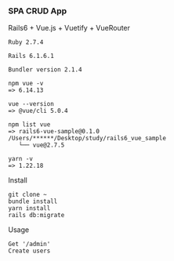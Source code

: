 ### SPA CRUD App
Rails6 + Vue.js + Vuetify + VueRouter

```
Ruby 2.7.4

Rails 6.1.6.1

Bundler version 2.1.4

npm vue -v
=> 6.14.13

vue --version
=> @vue/cli 5.0.4

npm list vue
=> rails6-vue-sample@0.1.0 /Users/******/Desktop/study/rails6_vue_sample
   └── vue@2.7.5

yarn -v
=> 1.22.18

```

Install
```
git clone ~
bundle install
yarn install
rails db:migrate
```

Usage
```
Get '/admin'
Create users
```
